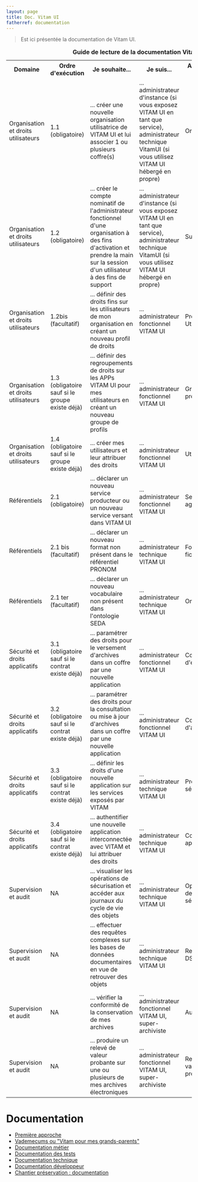 ```yaml
---
layout: page
title: Doc. Vitam UI
fatherref: documentation
---
```


> Est ici présentée la documentation de Vitam UI.

<table>
<caption><b>Guide de lecture de la documentation Vitam UI</b></caption>
	<tr>
		<th>Domaine</th>
		<th>Ordre d'exécution</th>
		<th>Je souhaite... </th>
		<th>Je suis... </th>
		<th>APP Vitam UI</th>
		<th>Documentation</th>
	</tr>
	<tr>
		<td>Organisation et droits utilisateurs</td>
		<td>1.1 (obligatoire)</td>
		<td>... créer une nouvelle organisation utilisatrice de VITAM UI et lui associer 1 ou plusieurs coffre(s)</td>
		<td>... administrateur d'instance (si vous exposez VITAM UI en tant que service), administrateur technique VitamUI (si vous utilisez VITAM UI hébergé en propre)</td>
		<td>Organisation</td>
		<td><a href="https://www.programmevitam.fr/ressources/DocCourante/autres/fonctionnel/VitamUI_DocAPP_organisation.pdf">Organisation</a></td>
	</tr>
	<tr>
		<td>Organisation et droits utilisateurs</td>
		<td>1.2 (obligatoire)</td>
		<td>... créer le compte nominatif de l'administrateur fonctionnel d'une organisation à des fins d'activation et prendre la main sur la session d'un utilisateur à des fins de support</td>
		<td>... administrateur d'instance (si vous exposez VITAM UI en tant que service), administrateur technique VitamUI (si vous utilisez VITAM UI hébergé en propre)</td>
		<td>Subrogation</td>
		<td><a href="https://www.programmevitam.fr/ressources/DocCourante/autres/fonctionnel/VitamUI_DocAPP_subrogation.pdf">Subrogation</a></td>
	</tr>
	<tr>
		<td>Organisation et droits utilisateurs</td>
		<td>1.2bis (facultatif)</td>
		<td>... définir des droits fins sur les utilisateurs de mon organisation en créant un nouveau profil de droits</td>
		<td>... administrateur fonctionnel VITAM UI</td>
		<td>Profil APP Utilisateur</td>
		<td><a href="https://www.programmevitam.fr/ressources/DocCourante/autres/fonctionnel/VitamUI_DocAPP_profil_app_utilisateur.pdf">Profil APP Utilisateur</a></td>
	</tr>
	<tr>
		<td>Organisation et droits utilisateurs</td>
		<td>1.3 (obligatoire sauf si le groupe existe déjà)</td>
		<td>... définir des regroupements de droits sur les APPs VITAM UI pour mes utilisateurs en créant un nouveau groupe de profils</td>
		<td>... administrateur fonctionnel VITAM UI</td>
		<td>Groupes de profils</td>
		<td><a href="https://www.programmevitam.fr/ressources/DocCourante/autres/fonctionnel/VitamUI_DocAPP_groupe_profil.pdf">Groupes de profils</a></td>
	</tr>
	<tr>
		<td>Organisation et droits utilisateurs</td>
		<td>1.4 (obligatoire sauf si le groupe existe déjà)</td>
		<td>... créer mes utilisateurs et leur attribuer des droits</td>
		<td>... administrateur fonctionnel VITAM UI</td>
		<td>Utilisateur</td>
		<td><a href="https://www.programmevitam.fr/ressources/DocCourante/autres/fonctionnel/VitamUI_DocAPP_utilisateur.pdf">Utilisateur</a></td>
	</tr>
	<tr>
		<td>Référentiels</td>
		<td>2.1 (obligatoire)</td>
		<td>... déclarer un nouveau service producteur ou un nouveau service versant dans VITAM UI</td>
		<td>... administrateur fonctionnel VITAM UI</td>
		<td>Services agents</td>
		<td><a href="https://www.programmevitam.fr/ressources/DocCourante/autres/fonctionnel/VitamUI_DocAPP_services_agents.pdf">Services agents</a></td>
	</tr>
	<tr>
		<td>Référentiels</td>
		<td>2.1 bis (facultatif)</td>
		<td>... déclarer un nouveau format non présent dans le référentiel PRONOM</td>
		<td>... administrateur technique VITAM UI</td>
		<td>Formats de fichiers</td>
		<td><a href="https://www.programmevitam.fr/ressources/DocCourante/autres/fonctionnel/VitamUI_DocAPP_formats_fichiers.pdf">Formats de fichier</a></td>
	</tr>
	<tr>
		<td>Référentiels</td>
		<td>2.1 ter (facultatif)</td>
		<td>... déclarer un nouveau vocabulaire non présent dans l'ontologie SEDA</td>
		<td>... administrateur technique VITAM UI</td>
		<td>Ontologie</td>
		<td><a href="https://www.programmevitam.fr/ressources/DocCourante/autres/fonctionnel/VitamUI_DocAPP_ontologie.pdf">Ontologie</a></td>
	</tr>
	<tr>
		<td>Sécurité et droits applicatifs</td>
		<td>3.1 (obligatoire sauf si le contrat existe déjà)</td>
		<td>... paramétrer des droits pour le versement d'archives dans un coffre par une nouvelle application</td>
		<td>... administrateur fonctionnel VITAM UI</td>
		<td>Contrats d'entrée</td>
		<td><a href="https://www.programmevitam.fr/ressources/DocCourante/autres/fonctionnel/VitamUI_DocAPP_contrats_entree.pdf">Contrats d'entrée</a></td>
	</tr>
	<tr>
		<td>Sécurité et droits applicatifs</td>
		<td>3.2 (obligatoire sauf si le contrat existe déjà)</td>
		<td>... paramétrer des droits pour la consultation ou mise à jour d'archives dans un coffre par une nouvelle application</td>
		<td>... administrateur fonctionnel VITAM UI</td>
		<td>Contrats d'accès</td>
		<td><a href="https://www.programmevitam.fr/ressources/DocCourante/autres/fonctionnel/VitamUI_DocAPP_contrats_acces.pdf">Contrats d'accès</a></td>
	</tr>
	<tr>
		<td>Sécurité et droits applicatifs</td>
		<td>3.3 (obligatoire sauf si le contrat existe déjà)</td>
		<td>... définir les droits d'une nouvelle application sur les services exposés par VITAM</td>
		<td>... administrateur technique VITAM UI</td>
		<td>Profils de sécurité</td>
		<td><a href="https://www.programmevitam.fr/ressources/DocCourante/autres/fonctionnel/VitamUI_DocAPP_profils_securite.pdf">Organisation</a></td>
	</tr>
	<tr>
		<td>Sécurité et droits applicatifs</td>
		<td>3.4 (obligatoire sauf si le contrat existe déjà)</td>
		<td>... authentifier une nouvelle application interconnectée avec VITAM et lui attribuer des droits</td>
		<td>... administrateur technique VITAM UI</td>
		<td>Contexte applicatif</td>
		<td><a href="https://www.programmevitam.fr/ressources/DocCourante/autres/fonctionnel/VitamUI_DocAPP_contextes_applicatifs.pdf">Contexte applicatif</a></td>
	</tr>
	<tr>
		<td>Supervision et audit</td>
		<td>NA</td>
		<td>... visualiser les opérations de sécurisation et accéder aux journaux du cycle de vie des objets</td>
		<td>... administrateur technique VITAM UI</td>
		<td>Opérations de sécurisation</td>
		<td><a href="https://www.programmevitam.fr/ressources/DocCourante/autres/fonctionnel/VitamUI_DocAPP_operations_securisation.pdf">Opérations de sécurisation</a></td>
	</tr>
	<tr>
		<td>Supervision et audit</td>
		<td>NA</td>
		<td>... effectuer des requêtes complexes sur les bases de données documentaires en vue de retrouver des objets</td>
		<td>... administrateur technique VITAM UI</td>
		<td>Requêtes DSL</td>
		<td><a href="https://www.programmevitam.fr/ressources/DocCourante/autres/fonctionnel/VitamUI_DocAPP_requetes.pdf">Requêtes DSL</a></td>
	</tr>
	<tr>
		<td>Supervision et audit</td>
		<td>NA</td>
		<td>... vérifier la conformité de la conservation de mes archives</td>
		<td>... administrateur fonctionnel VITAM UI, super-archiviste</td>
		<td>Audits</td>
		<td><a href="https://www.programmevitam.fr/ressources/DocCourante/autres/fonctionnel/VitamUI_DocAPP_audits.pdf">Audits</a></td>
	</tr>
	<tr>
		<td>Supervision et audit</td>
		<td>NA</td>
		<td>... produire un relevé de valeur probante sur une ou plusieurs de mes archives électroniques</td>
		<td>... administrateur fonctionnel VITAM UI, super-archiviste</td>
		<td>Relevé de valeur probante</td>
		<td><a href="https://www.programmevitam.fr/ressources/DocCourante/autres/fonctionnel/VitamUI_DocAPP_releve_valeur_probante.pdf">Relevé de valeur probante</a></td>
	</tr>
</table>

# Documentation
* [Première approche](pour_approche_deb)
* [Vademecums ou "Vitam pour mes grands-parents"](vademecums)
* [Documentation métier](pour_archiviste)
* [Documentation des tests](pour_test)
* [Documentation technique](pour_tech)
* [Documentation développeur](pour_dev)
* [Chantier préservation : documentation](sur_chantier_preservation)